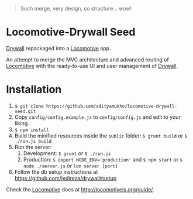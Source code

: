 > Such merge, very design, so structure... wow!

# Locomotive-Drywall Seed
[Drywall](http://jedireza.github.io/drywall/) repackaged into a [Locomotive](http://locomotivejs.org/) app.

An attempt to merge the MVC architecture and advanced routing of [Locomotive](http://locomotivejs.org/) with the ready-to-use UI and user management of [Drywall](http://jedireza.github.io/drywall/).

# Installation

1. `$ git clone https://github.com/adityamukho/locomotive-drywall-seed.git`
1. Copy `config/config.example.js` to `config/config.js` and edit to your liking.
1. `$ npm install`
1. Build the minified resources inside the `public` folder:
	`$ grunt build` or `$ ./run.js build`
1. Run the server:
	1. Development:
		`$ grunt`
		or
		`$ ./run.js`
	1. Production: `$ export NODE_ENV='production'` and
		`$ npm start`
		or
		`$ node ./server.js`
		or
		`lcm server [port]`
1. Follow the db setup instructions at https://github.com/jedireza/drywall#setup

Check the [Locomotive](http://locomotivejs.org/) docs at http://locomotivejs.org/guide/.
